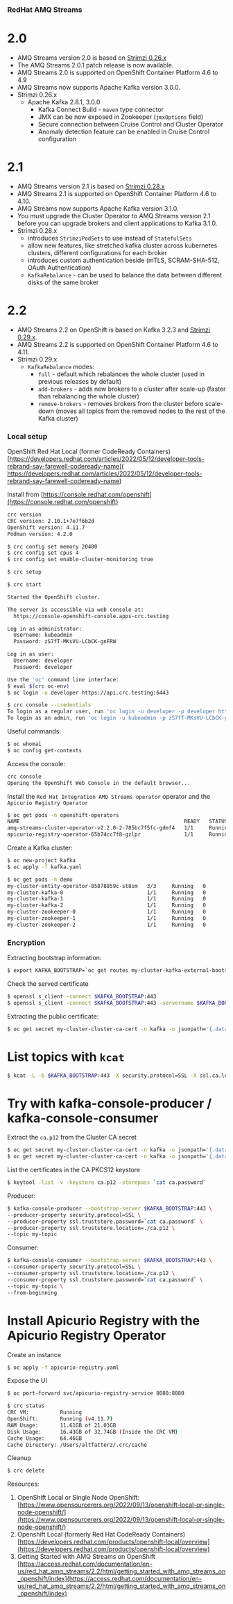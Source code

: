 ### RedHat AMQ Streams

# 2.0
- AMQ Streams version 2.0 is based on [Strimzi 0.26.x](https://www.youtube.com/watch?v=886Nw_ECREQ)
- The AMQ Streams 2.0.1 patch release is now available.
- AMQ Streams 2.0 is supported on OpenShift Container Platform 4.6 to 4.9
- AMQ Streams now supports Apache Kafka version 3.0.0.
- Strimzi 0.26.x
  - Apache Kafka 2.8.1, 3.0.0
    - Kafka Connect Build - `maven` type connector
    - JMX can be now exposed in Zookeeper (`jmxOptions` field)
    - Secure connection between Cruise Control and Cluster Operator
    - Anomaly detection feature can be enabled in Cruise Control configuration

# 2.1
- AMQ Streams version 2.1 is based on [Strimzi 0.28.x](https://www.youtube.com/watch?v=PZKbrDUU1zo)
- AMQ Streams 2.1 is supported on OpenShift Container Platform 4.6 to 4.10.
- AMQ Streams now supports Apache Kafka version 3.1.0.
- You must upgrade the Cluster Operator to AMQ Streams version 2.1 before you can upgrade brokers and client applications to Kafka 3.1.0.
- Strimzi 0.28.x
  - introduces `StrimziPodSets` to use instead of `StatefulSets`
  - allow new features, like stretched kafka cluster across kubernetes clusters, different configurations for each broker
  - introduces custom authentication beside (mTLS, SCRAM-SHA-512, OAuth Authentication)
  - `KafkaRebalance` - can be used to balance the data between different disks of the same broker 

# 2.2
- AMQ Streams 2.2 on OpenShift is based on Kafka 3.2.3 and [Strimzi 0.29.x](https://www.youtube.com/watch?v=lUsIoFTZr00).
- AMQ Streams 2.2 is supported on OpenShift Container Platform 4.6 to 4.11.
- Strimzi 0.29.x
  - `KafkaRebalance` modes:
    - `full` - default which rebalances the whole cluster (used in previous releases by default)
    - `add-brokers` - adds new brokers to a cluster after scale-up (faster than rebalancing the whole cluster)
    - `remove-brokers` - removes brokers from the cluster before scale-down (moves all topics from the removed nodes to the rest of the Kafka cluster)


### Local setup

OpenShift Red Hat Local (former CodeReady Containers) [https://developers.redhat.com/articles/2022/05/12/developer-tools-rebrand-say-farewell-codeready-name](
https://developers.redhat.com/articles/2022/05/12/developer-tools-rebrand-say-farewell-codeready-name)

Install from [https://console.redhat.com/openshift](https://console.redhat.com/openshift)

```bash
crc version
CRC version: 2.10.1+7e7f6b2d
OpenShift version: 4.11.7
Podman version: 4.2.0
```

```bash
$ crc config set memory 20480
$ crc config set cpus 4
$ crc config set enable-cluster-monitoring true 
```

```bash
$ crc setup
```

```bash
$ crc start

Started the OpenShift cluster.

The server is accessible via web console at:
  https://console-openshift-console.apps-crc.testing

Log in as administrator:
  Username: kubeadmin
  Password: zS7fT-MKsVU-LCbCK-gnFRW

Log in as user:
  Username: developer
  Password: developer

Use the 'oc' command line interface:
$ eval $(crc oc-env)
$ oc login -u developer https://api.crc.testing:6443
```

```bash
$ crc console --credentials
To login as a regular user, run 'oc login -u developer -p developer https://api.crc.testing:6443'.
To login as an admin, run 'oc login -u kubeadmin -p zS7fT-MKsVU-LCbCK-gnFRW https://api.crc.testing:6443'
```

Useful commands:
```bash
$ oc whomai
$ oc config get-contexts
```

Access the console:

```bash
crc console
Opening the OpenShift Web Console in the default browser...
```

Install the `Red Hat Integration AMQ Streams operator` operator and the `Apicurio Registry Operator`



```bash
$ oc get pods -n openshift-operators
NAME                                                     READY   STATUS    RESTARTS   AGE
amq-streams-cluster-operator-v2.2.0-2-785bc7f5fc-gdmf4   1/1     Running   0          2m45s
apicurio-registry-operator-65b74cc7f8-gzlpr              1/1     Running   1          3m38s
```

Create a Kafka cluster:

```bash
$ oc new-project kafka
$ oc apply -f kafka.yaml
```

```bash
$ oc get pods -n demo
my-cluster-entity-operator-85878859c-st8sm   3/3     Running   0          104s
my-cluster-kafka-0                           1/1     Running   0          2m34s
my-cluster-kafka-1                           1/1     Running   0          2m34s
my-cluster-kafka-2                           1/1     Running   0          2m33s
my-cluster-zookeeper-0                       1/1     Running   0          4m10s
my-cluster-zookeeper-1                       1/1     Running   0          4m10s
my-cluster-zookeeper-2                       1/1     Running   0          4m10s
```

### Encryption

Extracting bootstrap information:

```bash
$ export KAFKA_BOOTSTRAP=`oc get routes my-cluster-kafka-external-bootstrap -o=jsonpath='{.status.ingress[0].host}{"\n"}'`
```

Check the served certificate

```bash
$ openssl s_client -connect $KAFKA_BOOTSTRAP:443
$ openssl s_client -connect $KAFKA_BOOTSTRAP:443 -servername $KAFKA_BOOTSTRAP
```

Extracting the public certificate:

```bash
$ oc get secret my-cluster-cluster-ca-cert -n kafka -o jsonpath='{.data.ca\.crt}' | base64 -d > ca.crt
```

# List topics with `kcat`

```bash
$ kcat -L -b $KAFKA_BOOTSTRAP:443 -X security.protocol=SSL -X ssl.ca.location=ca.crt
```

# Try with kafka-console-producer / kafka-console-consumer

Extract the `ca.p12` from the Cluster CA secret

```bash
$ oc get secret my-cluster-cluster-ca-cert -n kafka -o jsonpath='{.data.ca\.p12}' | base64 -d > ca.p12
$ oc get secret my-cluster-cluster-ca-cert -n kafka -o jsonpath='{.data.ca\.password}' | base64 -d > ca.password
```

List the certificates in the CA PKCS12 keystore
```bash
$ keytool -list -v -keystore ca.p12 -storepass `cat ca.password`
```

Producer:

```bash
$ kafka-console-producer --bootstrap-server $KAFKA_BOOTSTRAP:443 \
--producer-property security.protocol=SSL \
--producer-property ssl.truststore.password=`cat ca.password` \
--producer-property ssl.truststore.location=./ca.p12 \
--topic my-topic
```

Consumer:

```bash
$ kafka-console-consumer --bootstrap-server $KAFKA_BOOTSTRAP:443 \
--consumer-property security.protocol=SSL \
--consumer-property ssl.truststore.location=./ca.p12 \
--consumer-property ssl.truststore.password=`cat ca.password` \
--topic my-topic \
--from-beginning
```

# Install Apicurio Registry with the Apicurio Registry Operator

Create an instance
```bash
$ oc apply -f apicurio-registry.yaml
```

Expose the UI
```bash
$ oc port-forward svc/apicurio-registry-service 8080:8080
```

```bash
$ crc status
CRC VM:          Running
OpenShift:       Running (v4.11.7)
RAM Usage:       11.61GB of 21.03GB
Disk Usage:      16.43GB of 32.74GB (Inside the CRC VM)
Cache Usage:     64.46GB
Cache Directory: /Users/altfatterz/.crc/cache
```

Cleanup
```bash
$ crc delete
```


Resources:

1. OpenShift Local or Single Node OpenShift: [https://www.opensourcerers.org/2022/09/13/openshift-local-or-single-node-openshift/](https://www.opensourcerers.org/2022/09/13/openshift-local-or-single-node-openshift/)
2. Openshift Local (formerly Red Hat CodeReady Containers) [https://developers.redhat.com/products/openshift-local/overview](https://developers.redhat.com/products/openshift-local/overview)
3. Getting Started with AMQ Streams on OpenShift [https://access.redhat.com/documentation/en-us/red_hat_amq_streams/2.2/html/getting_started_with_amq_streams_on_openshift/index](https://access.redhat.com/documentation/en-us/red_hat_amq_streams/2.2/html/getting_started_with_amq_streams_on_openshift/index)